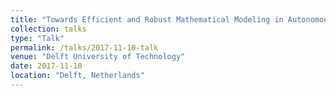 ```yaml
---
title: "Towards Efficient and Robust Mathematical Modeling in Autonomous Robots"
collection: talks
type: "Talk"
permalink: /talks/2017-11-10-talk
venue: "Delft University of Technology"
date: 2017-11-10
location: "Delft, Netherlands"
---
```


